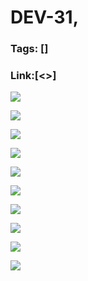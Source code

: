 # DEV-31,
### Tags: []
### Link:[<>]

![](../images/DEV-31/DEV-31-A1.png)

![](../images/DEV-31/DEV-31-A2.png)

![](../images/DEV-31/DEV-31-A3.png)

![](../images/DEV-31/DEV-31-A4.png)

![](../images/DEV-31/DEV-31-A5.png)

![](../images/DEV-31/DEV-31-A6.png)

![](../images/DEV-31/DEV-31-A7.png)

![](../images/DEV-31/DEV-31-A8.png)

![](../images/DEV-31/DEV-31-A9.png)

![](../images/DEV-31/DEV-31-A10.png)

